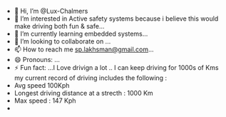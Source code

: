 - 👋 Hi, I’m @Lux-Chalmers
- 👀 I’m interested in Active safety systems because i believe this would make driving both fun & safe...
- 🌱 I’m currently learning embedded systems...
- 💞️ I’m looking to collaborate on ...
- 📫 How to reach me sp.lakhsman@gmail.com...
- 😄 Pronouns: ...
- ⚡ Fun fact: ...I Love drivign a lot .. I can keep driving for 1000s of Kms  my current record of driving includes the following :
- Avg speed 100Kph
- Longest driving distance at a strecth : 1000 Km
- Max speed : 147 Kph
- 

<!---
Lux-Chalmers/Lux-Chalmers is a ✨ special ✨ repository because its `README.md` (this file) appears on your GitHub profile.
You can click the Preview link to take a look at your changes.
--->
